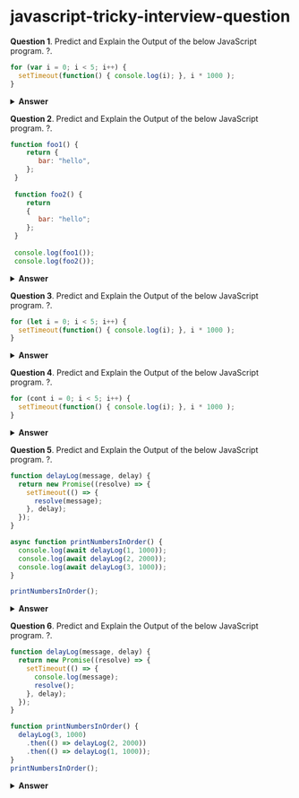 # javascript-tricky-interview-question
**Question 1**. Predict and Explain the Output of the below JavaScript program. ?.

```javascript
for (var i = 0; i < 5; i++) {
  setTimeout(function() { console.log(i); }, i * 1000 );
}
```
<details><summary><b>Answer</b></summary>

```javascript
5
5
5
5
5
```
It will print 5, five times because callback schedule with setTimeout function, when callback came back til the time other part of code already got executed so loop fails when i = 5 as i is a global variable, because of that it will print 5
</details>

**Question 2**. Predict and Explain the Output of the below JavaScript program. ?.

```javascript
function foo1() {
    return {
       bar: "hello",
    };
 }
   
 function foo2() {
    return
    {
       bar: "hello";
    };
 }
   
 console.log(foo1());
 console.log(foo2());
```
<details><summary><b>Answer</b></summary>

```javascript
{ bar: 'hello' }
undefined
```

</details>


**Question 3**. Predict and Explain the Output of the below JavaScript program. ?.

```javascript
for (let i = 0; i < 5; i++) {
  setTimeout(function() { console.log(i); }, i * 1000 );
}
```
<details><summary><b>Answer</b></summary>

```javascript
0
1
2
3
4
```
</details>


**Question 4**. Predict and Explain the Output of the below JavaScript program. ?.

```javascript
for (cont i = 0; i < 5; i++) {
  setTimeout(function() { console.log(i); }, i * 1000 );
}
```
<details><summary><b>Answer</b></summary>

```javascript
TypeError: Assignment to constant variable.
```
</details>

**Question 5**. Predict and Explain the Output of the below JavaScript program. ?.

```javascript
function delayLog(message, delay) {
  return new Promise((resolve) => {
    setTimeout(() => {
      resolve(message);
    }, delay);
  });
}

async function printNumbersInOrder() {
  console.log(await delayLog(1, 1000));
  console.log(await delayLog(2, 2000));
  console.log(await delayLog(3, 1000));
}

printNumbersInOrder();

```
<details><summary><b>Answer</b></summary>

```javascript
1
2
3
```
# delayLog and printNumbersInOrder Functions

## Overview
The `delayLog` function returns a `Promise` that resolves with the given message after a specified delay using `setTimeout`.

The `printNumbersInOrder` function is `async`, which means it can use the `await` keyword to wait for each `Promise` to resolve before proceeding to the next line.

## Sequence
1. `await delayLog(1, 1000)` - waits 1 second, then prints `1`.
2. `await delayLog(2, 2000)` - waits 2 seconds, then prints `2`.
3. `await delayLog(3, 1000)` - waits 1 second, then prints `3`.

The `await` ensures that each `console.log` happens only after the previous `delayLog` has resolved, so the numbers are printed sequentially in the order `1, 2, 3` despite different delays.

</details>


**Question 6**. Predict and Explain the Output of the below JavaScript program. ?.

```javascript
function delayLog(message, delay) {
  return new Promise((resolve) => {
    setTimeout(() => {
      console.log(message);
      resolve();
    }, delay);
  });
}

function printNumbersInOrder() {
  delayLog(3, 1000)
    .then(() => delayLog(2, 2000))
    .then(() => delayLog(1, 1000));
}
printNumbersInOrder();

```
<details><summary><b>Answer</b></summary>

```javascript
3 (after 1 second)
2 (after 3 seconds)
1 (after 4 seconds)
```
# delayLog and printNumbersInOrder Functions

# Explanation of Code

In the code, `delayLog` is a function that returns a `Promise` which resolves after a specified delay, printing a message when done.

`printNumbersInOrder` calls `delayLog` with different delays in sequence. The `.then()` chaining ensures that each log happens after the previous one finishes.

### Example Breakdown:
- 3 is printed after 1 second.
- 2 is printed after a total of 3 seconds (1 second for 3, 2 seconds for 2).
- 1 is printed after a total of 4 seconds.

</details>

